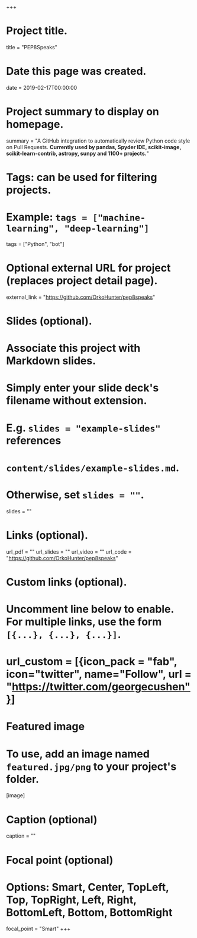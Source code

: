 +++
# Project title.
title = "PEP8Speaks"

# Date this page was created.
date = 2019-02-17T00:00:00

# Project summary to display on homepage.
summary = "A GitHub integration to automatically review Python code style on Pull Requests. **Currently used by pandas, Spyder IDE, scikit-image, scikit-learn-contrib, astropy, sunpy and 1100+ projects.**"

# Tags: can be used for filtering projects.
# Example: `tags = ["machine-learning", "deep-learning"]`
tags = ["Python", "bot"]

# Optional external URL for project (replaces project detail page).
external_link = "https://github.com/OrkoHunter/pep8speaks"

# Slides (optional).
#   Associate this project with Markdown slides.
#   Simply enter your slide deck's filename without extension.
#   E.g. `slides = "example-slides"` references
#   `content/slides/example-slides.md`.
#   Otherwise, set `slides = ""`.
slides = ""

# Links (optional).
url_pdf = ""
url_slides = ""
url_video = ""
url_code = "https://github.com/OrkoHunter/pep8speaks"

# Custom links (optional).
#   Uncomment line below to enable. For multiple links, use the form `[{...}, {...}, {...}]`.
# url_custom = [{icon_pack = "fab", icon="twitter", name="Follow", url = "https://twitter.com/georgecushen"}]

# Featured image
# To use, add an image named `featured.jpg/png` to your project's folder.
[image]
  # Caption (optional)
  caption = ""

  # Focal point (optional)
  # Options: Smart, Center, TopLeft, Top, TopRight, Left, Right, BottomLeft, Bottom, BottomRight
  focal_point = "Smart"
+++

